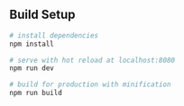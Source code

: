 ## Build Setup

```bash
# install dependencies
npm install

# serve with hot reload at localhost:8080
npm run dev

# build for production with minification
npm run build
```

